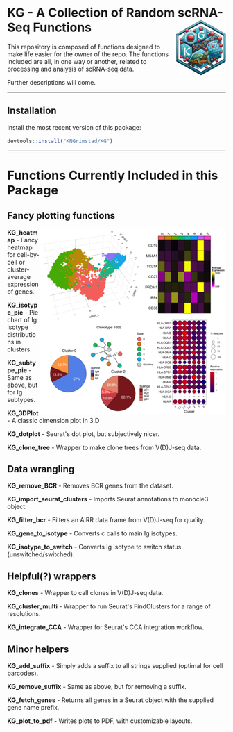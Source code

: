 <h1>
  KG - A Collection of Random scRNA-Seq Functions&nbsp;<img align = "right" src = "images/KG_logotype.png" width = "114.3" height = "127.275">
</h1>

This repository is composed of functions designed to make life easier for the owner of the repo. The functions included are all, in one way or another, related to processing and analysis of scRNA-seq data. 

Further descriptions will come.

---
## Installation
Install the most recent version of this package: 
```r
devtools::install("KNGrimstad/KG")
```
---
# Functions Currently Included in this Package
## Fancy plotting functions 
<img align = "right" src = "images/example_plots.png" width = "430" height = "430">

**KG_heatmap** - Fancy heatmap for cell-by-cell or cluster-average expression of genes.

**KG_isotype_pie** - Pie chart of Ig isotype distributions in clusters.

**KG_subtype_pie** - Same as above, but for Ig subtypes.

**KG_3DPlot** - A classic dimension plot in 3.D

**KG_dotplot** - Seurat's dot plot, but subjectively nicer.

**KG_clone_tree** - Wrapper to make clone trees from V(D)J-seq data.

## Data wrangling
**KG_remove_BCR** - Removes BCR genes from the dataset. 

**KG_import_seurat_clusters** - Imports Seurat annotations to monocle3 object.

**KG_filter_bcr** - Filters an AIRR data frame from V(D)J-seq for quality.

**KG_gene_to_isotype** - Converts c calls to main Ig isotypes.

**KG_isotype_to_switch** - Converts Ig isotype to switch status (unswitched/switched).

## Helpful(?) wrappers
**KG_clones** - Wrapper to call clones in V(D)J-seq data.

**KG_cluster_multi** - Wrapper to run Seurat's FindClusters for a range of resolutions.

**KG_integrate_CCA** - Wrapper for Seurat's CCA integration workflow. 

## Minor helpers
**KG_add_suffix** - Simply adds a suffix to all strings supplied (optimal for cell barcodes).

**KG_remove_suffix** - Same as above, but for removing a suffix.

**KG_fetch_genes** - Returns all genes in a Seurat object with the supplied gene name prefix.

**KG_plot_to_pdf** - Writes plots to PDF, with customizable layouts.
